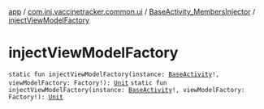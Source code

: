 [app](../../index.md) / [com.jnj.vaccinetracker.common.ui](../index.md) / [BaseActivity_MembersInjector](index.md) / [injectViewModelFactory](./inject-view-model-factory.md)

# injectViewModelFactory

`static fun injectViewModelFactory(instance: `[`BaseActivity`](../-base-activity/index.md)`!, viewModelFactory: Factory!): `[`Unit`](https://kotlinlang.org/api/latest/jvm/stdlib/kotlin/-unit/index.html)
`static fun injectViewModelFactory(instance: `[`BaseActivity`](../-base-activity/index.md)`!, viewModelFactory: Factory!): `[`Unit`](https://kotlinlang.org/api/latest/jvm/stdlib/kotlin/-unit/index.html)